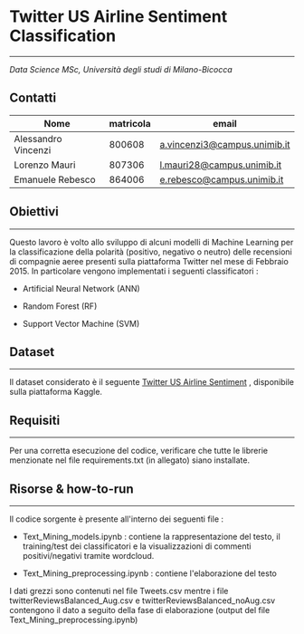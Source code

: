 # Twitter US Airline Sentiment Classification
------------------------------------------------
*Data Science MSc, Università degli studi di Milano-Bicocca*

<a name = 'gruppo'></a> 
## Contatti

|Nome                | matricola   | email                       |
|--------------------|-------------|-----------------------------| 
|Alessandro Vincenzi | 800608      |a.vincenzi3@campus.unimib.it |
|Lorenzo Mauri       | 807306      |l.mauri28@campus.unimib.it   |
|Emanuele Rebesco    | 864006      |e.rebesco@campus.unimib.it   |



<a name = 'obiettivi'></a> 
## Obiettivi
------------
Questo lavoro è volto allo sviluppo di alcuni modelli di Machine Learning per la classificazione della polarità (positivo, negativo o neutro) delle recensioni di compagnie aeree presenti sulla piattaforma Twitter nel mese di Febbraio 2015. 
In particolare vengono implementati i seguenti classificatori : 

* Artificial Neural Network (ANN)

* Random Forest (RF)

* Support Vector Machine (SVM)


<a name = 'dataset'></a> 
## Dataset
----------
Il dataset considerato è il seguente [Twitter US Airline Sentiment](https://www.kaggle.com/crowdflower/twitter-airline-sentiment) , disponibile sulla piattaforma Kaggle.

<a name = 'requisiti'></a>
## Requisiti
-------------
Per una corretta esecuzione del codice, verificare che tutte le librerie menzionate nel file requirements.txt (in allegato) siano installate.

## Risorse & how-to-run
-------------------------

Il codice sorgente è presente all'interno dei seguenti file : 

* Text_Mining_models.ipynb : contiene la rappresentazione del testo, il training/test dei classificatori e la visualizzazioni di commenti positivi/negativi tramite wordcloud. 


* Text_Mining_preprocessing.ipynb  : contiene l'elaborazione del testo

I dati grezzi sono contenuti nel file Tweets.csv mentre i file twitterReviewsBalanced_Aug.csv e twitterReviewsBalanced_noAug.csv contengono il dato a seguito della fase di elaborazione (output del file Text_Mining_preprocessing.ipynb) 

